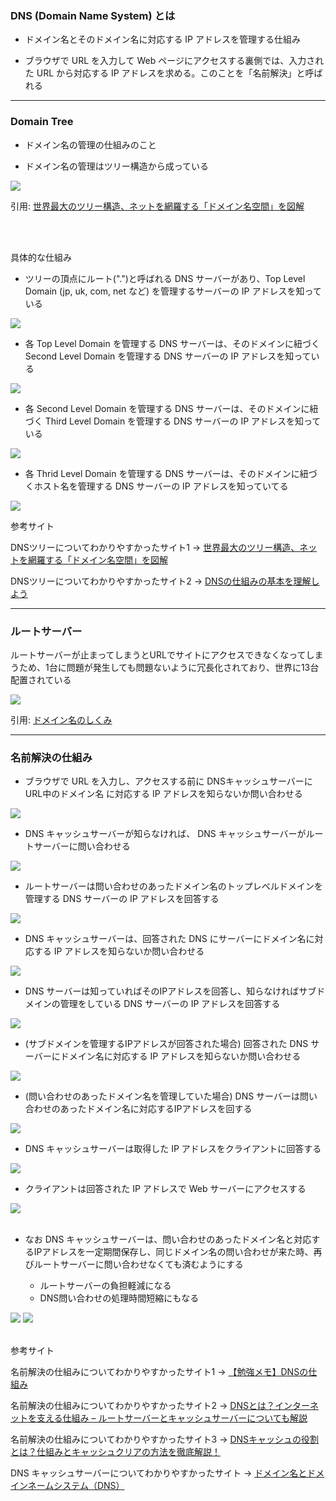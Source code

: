 ### DNS (Domain Name System) とは

- ドメイン名とそのドメイン名に対応する IP アドレスを管理する仕組み

- ブラウザで URL を入力して Web ページにアクセスする裏側では、入力された URL から対応する IP アドレスを求める。このことを「名前解決」と呼ばれる

---

### Domain Tree

- ドメイン名の管理の仕組みのこと

- ドメイン名の管理はツリー構造から成っている

<img src="./img/Domain-Tree_1.png" />

引用: [世界最大のツリー構造、ネットを網羅する「ドメイン名空間」を図解](https://xtech.nikkei.com/atcl/nxt/column/18/00780/062000011/?P=2)

<br>
<br>

具体的な仕組み

- ツリーの頂点にルート(".")と呼ばれる DNS サーバーがあり、Top Level Domain (jp, uk, com, net など) を管理するサーバーの IP アドレスを知っている

<img src="./img/Domain-Tree_2.png" />

<br>

- 各 Top Level Domain を管理する DNS サーバーは、そのドメインに紐づく Second Level Domain を管理する DNS サーバーの IP アドレスを知っている

<img src="./img/Domain-Tree_3.png" />

<br>

- 各 Second Level Domain を管理する DNS サーバーは、そのドメインに紐づく Third Level Domain を管理する DNS サーバーの IP アドレスを知っている

<img src="./img/Domain-Tree_4.png" />

<br>

- 各 Thrid Level Domain を管理する DNS サーバーは、そのドメインに紐づくホスト名を管理する DNS サーバーの IP アドレスを知っていてる

<img src="./img/Domain-Tree_5.png" />

<br>

参考サイト

DNSツリーについてわかりやすかったサイト1 -> [世界最大のツリー構造、ネットを網羅する「ドメイン名空間」を図解](https://xtech.nikkei.com/atcl/nxt/column/18/00780/062000011/)

DNSツリーについてわかりやすかったサイト2 -> [DNSの仕組みの基本を理解しよう](http://labo.s164.xrea.com/dns/dns.html)

---

### ルートサーバー

ルートサーバーが止まってしまうとURLでサイトにアクセスできなくなってしまうため、1台に問題が発生しても問題ないように冗長化されており、世界に13台配置されている

<img src="./img/DNS-Root_1.gif" />

引用: [ドメイン名のしくみ](https://www.nic.ad.jp/ja/dom/system.html)

---

### 名前解決の仕組み

- ブラウザで URL を入力し、アクセスする前に DNSキャッシュサーバーに URL中のドメイン名 に対応する IP アドレスを知らないか問い合わせる

<img src="./img/Name-Resolution_1.png" />

<br>

- DNS キャッシュサーバーが知らなければ、 DNS キャッシュサーバーがルートサーバーに問い合わせる

<img src="./img/Name-Resolution_2.png" />

<br>

- ルートサーバーは問い合わせのあったドメイン名のトップレベルドメインを管理する DNS サーバーの IP アドレスを回答する

<img src="./img/Name-Resolution_3.png" />

<br>

- DNS キャッシュサーバーは、回答された DNS にサーバーにドメイン名に対応する IP アドレスを知らないか問い合わせる

<img src="./img/Name-Resolution_4.png" />

<br>

- DNS サーバーは知っていればそのIPアドレスを回答し、知らなければサブドメインの管理をしている DNS サーバーの IP アドレスを回答する

<img src="./img/Name-Resolution_5.png" />

<br>

- (サブドメインを管理するIPアドレスが回答された場合) 回答された DNS サーバーにドメイン名に対応する IP アドレスを知らないか問い合わせる

<img src="./img/Name-Resolution_6.png" />

<br>

- (問い合わせのあったドメイン名を管理していた場合) DNS サーバーは問い合わせのあったドメイン名に対応するIPアドレスを回する

<img src="./img/Name-Resolution_7.png" />

<br>

- DNS キャッシュサーバーは取得した IP アドレスをクライアントに回答する

<img src="./img/Name-Resolution_8.png" />

<br>

- クライアントは回答された IP アドレスで Web サーバーにアクセスする

<img src="./img/Name-Resolution_9.png" />

<br>
<br>

- なお DNS キャッシュサーバーは、問い合わせのあったドメイン名と対応するIPアドレスを一定期間保存し、同じドメイン名の問い合わせが来た時、再びルートサーバーに問い合わせなくても済むようにする
    
    - ルートサーバーの負担軽減になる
    - DNS問い合わせの処理時間短縮にもなる

<img src="./img/Name-Resolution_10.png" />
<img src="./img/Name-Resolution_11.png" />

<br>
<br>

参考サイト

名前解決の仕組みについてわかりやすかったサイト1 -> [【勉強メモ】DNSの仕組み](https://qiita.com/43z335/items/6c7d132c0eceba9d16a2)

名前解決の仕組みについてわかりやすかったサイト2 -> [DNSとは？インターネットを支える仕組み – ルートサーバーとキャッシュサーバーについても解説](https://www.rworks.jp/system/system-column/sys-entry/16303/)

名前解決の仕組みについてわかりやすかったサイト3 -> [DNSキャッシュの役割とは？仕組みとキャッシュクリアの方法を徹底解説！](https://www.onamae.com/column/domain/35)

DNS キャッシュサーバーについてわかりやすかったサイト -> [ドメイン名とドメインネームシステム（DNS）](https://www.idcf.jp/rentalserver/user-support/knowledge/domain/dns.html)